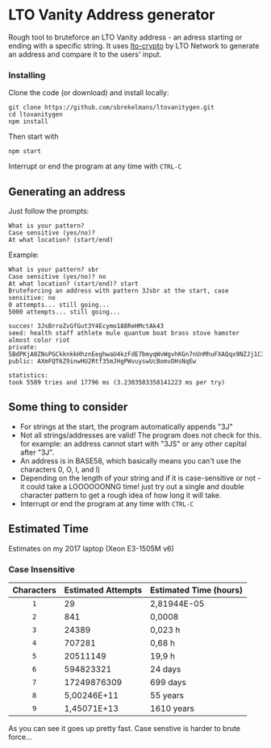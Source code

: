 # LTO Vanity Address generator

Rough tool to bruteforce an LTO Vanity address - an adress starting or ending with a specific string.
It uses [lto-crypto](https://github.com/ltonetwork/lto-crypto) by LTO Network to generate an address and compare it to the users' input.

### Installing

Clone the code (or download) and install locally:

```console
git clone https://github.com/sbrekelmans/ltovanitygen.git
cd ltovanitygen
npm install
```

Then start with

```console
npm start
```
Interrupt or end the program at any time with  `CTRL-C`

## Generating an address

Just follow the prompts:
```console
What is your pattern?
Case sensitive (yes/no)?
At what location? (start/end)
```

Example:

```console
What is your pattern? sbr
Case sensitive (yes/no)? no
At what location? (start/end)? start
Bruteforcing an address with pattern 3Jsbr at the start, case sensitive: no
0 attempts... still going...
5000 attempts... still going...

succes! 3JsBrroZvGfGut3Y4Ecymo188ReHMctAk43
seed: health staff athlete mule quantum boat brass stove hamster almost color riot
private: 5BdPKjA8ZNsPGCkknkkHhznEeghwaU4kzFdE7bmyqWvWgvhKGn7nUnMhuFXAQqx9NZJj1C3yDbHkjWvmd9RmdmAw
public: AXmFQT6Z9inwHU2Rtf35mJHgPWvuyswUcBomvDHsNqEw

statistics:
took 5509 tries and 17796 ms (3.2303503358141223 ms per try)
```
## Some thing to consider

- For strings at the start, the program automatically appends "3J"
- Not all strings/addresses are valid! The program does not check for this. for example: an address cannot start with "3JS" or any other capital after "3J".
- An address is in BASE58, which basically means you can't use the characters 0, O, I, and l)
- Depending on the length of your string and if it is case-sensitive or not - it could take a LOOOOOONNG time! just try out a single and double character pattern to get a rough idea of how long it will take.
- Interrupt or end the program at any time with  `CTRL-C`

## Estimated Time
Estimates on my 2017 laptop (Xeon E3-1505M v6)

### Case Insensitive
| Characters | Estimated Attempts | Estimated Time (hours) |
| :---: | :--- |:--- |
| `1` | 29 | 2,81944E-05 |
| `2` | 841 | 0,0008 |
| `3` | 24389 | 0,023 h |
| `4` | 707281 | 0,68 h |
| `5` | 20511149 | 19,9 h |
| `6` | 594823321 | 24 days |
| `7` | 17249876309 | 699 days |
| `8` | 5,00246E+11 | 55 years |
| `9` | 1,45071E+13 | 1610 years |

As you can see it goes up pretty fast. Case senstive is harder to brute force...


